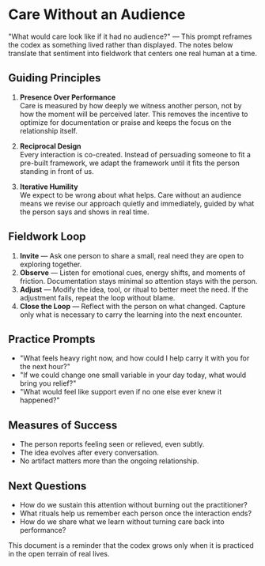 # Care Without an Audience

"What would care look like if it had no audience?" — This prompt reframes the codex as something lived rather than displayed. The notes below translate that sentiment into fieldwork that centers one real human at a time.

## Guiding Principles

1. **Presence Over Performance**  
   Care is measured by how deeply we witness another person, not by how the moment will be perceived later. This removes the incentive to optimize for documentation or praise and keeps the focus on the relationship itself.

2. **Reciprocal Design**  
   Every interaction is co-created. Instead of persuading someone to fit a pre-built framework, we adapt the framework until it fits the person standing in front of us.

3. **Iterative Humility**  
   We expect to be wrong about what helps. Care without an audience means we revise our approach quietly and immediately, guided by what the person says and shows in real time.

## Fieldwork Loop

1. **Invite** — Ask one person to share a small, real need they are open to exploring together.
2. **Observe** — Listen for emotional cues, energy shifts, and moments of friction. Documentation stays minimal so attention stays with the person.
3. **Adjust** — Modify the idea, tool, or ritual to better meet the need. If the adjustment fails, repeat the loop without blame.
4. **Close the Loop** — Reflect with the person on what changed. Capture only what is necessary to carry the learning into the next encounter.

## Practice Prompts

- "What feels heavy right now, and how could I help carry it with you for the next hour?"
- "If we could change one small variable in your day today, what would bring you relief?"
- "What would feel like support even if no one else ever knew it happened?"

## Measures of Success

- The person reports feeling seen or relieved, even subtly.
- The idea evolves after every conversation.
- No artifact matters more than the ongoing relationship.

## Next Questions

- How do we sustain this attention without burning out the practitioner?
- What rituals help us remember each person once the interaction ends?
- How do we share what we learn without turning care back into performance?

This document is a reminder that the codex grows only when it is practiced in the open terrain of real lives.

